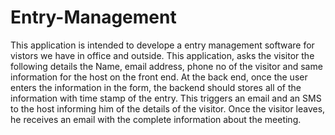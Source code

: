 # Entry-Management

This application is intended to develope a entry management software for vistors we have in office and outside. 
     This application, asks the visitor the following details the Name, email address, phone no of the visitor and same information for the host on the front end. At the back end, once the user enters the information in the form, the backend should stores all of the information with time stamp of the entry. 
     This triggers an email and an SMS to the host informing him of the details of the visitor. Once the visitor leaves, he receives an email with the complete information about the meeting. 
